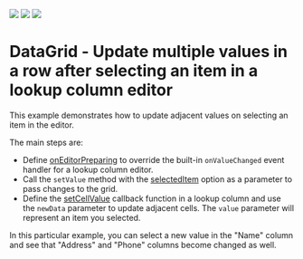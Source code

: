 <!-- default badges list -->
![](https://img.shields.io/endpoint?url=https://codecentral.devexpress.com/api/v1/VersionRange/320638680/20.2.4%2B)
[![](https://img.shields.io/badge/Open_in_DevExpress_Support_Center-FF7200?style=flat-square&logo=DevExpress&logoColor=white)](https://supportcenter.devexpress.com/ticket/details/T957230)
[![](https://img.shields.io/badge/📖_How_to_use_DevExpress_Examples-e9f6fc?style=flat-square)](https://docs.devexpress.com/GeneralInformation/403183)
<!-- default badges end -->
# DataGrid - Update multiple values in a row after selecting an item in a lookup column editor

This example demonstrates how to update adjacent values on selecting an item in the editor.

The main steps are:

- Define [onEditorPreparing](https://js.devexpress.com/Documentation/ApiReference/UI_Widgets/dxDataGrid/Configuration/#onEditorPreparing) to override the built-in `onValueChanged` event handler for a lookup column editor.
- Call the `setValue` method with the [selectedItem](https://js.devexpress.com/Documentation/ApiReference/UI_Widgets/dxSelectBox/Configuration/#selectedItem) option as a parameter to pass changes to the grid.  
- Define the [setCellValue](https://js.devexpress.com/Documentation/ApiReference/UI_Widgets/dxDataGrid/Configuration/columns/#setCellValue) callback function in a lookup column and use the `newData` parameter to update adjacent cells. The `value` parameter will represent an item you selected.


In this particular example, you can select a new value in the "Name" column and see that "Address" and "Phone" columns become changed as well.
